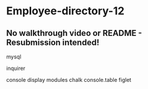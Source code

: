 # Employee-directory-12


## No walkthrough video or README - Resubmission intended!

mysql 

inquirer 

console display modules
chalk 
console.table 
figlet 



